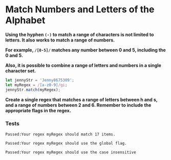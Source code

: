 # Match Numbers and Letters of the Alphabet

**Using the hyphen `(-)` to match a range of characters is not limited to letters. It also works to match a range of numbers.**

**For example, `/[0-5]/` matches any number between 0 and 5, including the 0 and 5.**

**Also, it is possible to combine a range of letters and numbers in a single character set.**

```js
let jennyStr = 'Jenny8675309';
let myRegex = /[a-z0-9]/gi;
jennyStr.match(myRegex);
```

**Create a single regex that matches a range of letters between h and s, and a range of numbers between 2 and 6. Remember to include the appropriate flags in the regex.**

### Tests

`Passed:Your regex myRegex should match 17 items.`

`Passed:Your regex myRegex should use the global flag.`

`Passed:Your regex myRegex should use the case insensitive`
